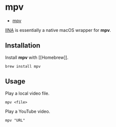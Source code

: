 # mpv

- [mpv](https://mpv.io)

[IINA](https://iina.io) is essentially a native macOS wrapper for **mpv**.
## Installation

Install **mpv** with [[Homebrew]].

```shell
brew install mpv
```

## Usage

Play a local video file.

```shell
mpv <file>
```

Play a YouTube video.

```shell
mpv "URL"
```
